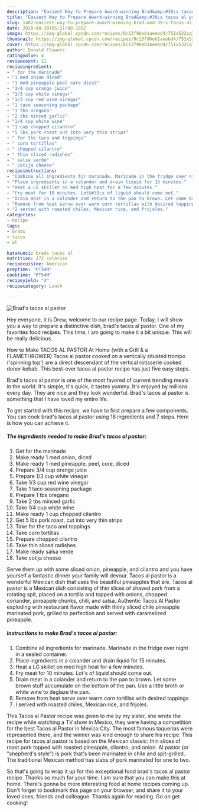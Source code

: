 ```yaml
---
description: "Easiest Way to Prepare Award-winning Brad&amp;#39;s tacos al pastor"
title: "Easiest Way to Prepare Award-winning Brad&amp;#39;s tacos al pastor"
slug: 1402-easiest-way-to-prepare-award-winning-brad-and-39-s-tacos-al-pastor
date: 2020-08-30T05:21:08.185Z
image: https://img-global.cpcdn.com/recipes/8c13f96eb1aeebd4/751x532cq70/brads-tacos-al-pastor-recipe-main-photo.jpg
thumbnail: https://img-global.cpcdn.com/recipes/8c13f96eb1aeebd4/751x532cq70/brads-tacos-al-pastor-recipe-main-photo.jpg
cover: https://img-global.cpcdn.com/recipes/8c13f96eb1aeebd4/751x532cq70/brads-tacos-al-pastor-recipe-main-photo.jpg
author: Donald Flowers
ratingvalue: 4
reviewcount: 11
recipeingredient:
- " for the marinade"
- "1 med onion diced"
- "1 med pineapple peel core diced"
- "3/4 cup orange juice"
- "1/3 cup white vinegar"
- "1/3 cup red wine vinegar"
- "1 taco seasoning package"
- "1 tbs oregano"
- "2 tbs minced garlic"
- "1/4 cup white wine"
- "1 cup chopped cilantro"
- "5 lbs pork roast cut into very thin strips"
- " for the taco and toppings"
- " corn tortillas"
- " chopped cilantro"
- " thin sliced radishes"
- " salsa verde"
- " cotija cheese"
recipeinstructions:
- "Combine all ingredients for marinade. Marinade in the fridge over night in a sealed container."
- "Place ingredients in a colander and drain liquid for 15 minutes."
- "Heat a LG skillet on med high heat for a few minutes."
- "Fry meat for 10 minutes. Lot&#39;s of liquid should come out."
- "Drain meat in a colander and return to the pan to brown. Let some brown stuff accumulate on the bottom of the pan. Use a little broth or white wine to deglaze the pan."
- "Remove from heat serve over warm corn tortillas with desired toppings"
- "I served with roasted chiles, Mexican rice, and frijoles."
categories:
- Recipe
tags:
- brads
- tacos
- al

katakunci: brads tacos al 
nutrition: 272 calories
recipecuisine: American
preptime: "PT34M"
cooktime: "PT54M"
recipeyield: "4"
recipecategory: Lunch

---
```



![Brad&#39;s tacos al pastor](https://img-global.cpcdn.com/recipes/8c13f96eb1aeebd4/751x532cq70/brads-tacos-al-pastor-recipe-main-photo.jpg)

Hey everyone, it is Drew, welcome to our recipe page. Today, I will show you a way to prepare a distinctive dish, brad&#39;s tacos al pastor. One of my favorites food recipes. This time, I am going to make it a bit unique. This will be really delicious.

How to Make TACOS AL PASTOR At Home (with a Grill &amp; a FLAMETHROWER) Tacos al pastor cooked on a vertically situated trompo (&#39;spinning top&#39;) are a direct descendant of the vertical rotisserie cooked doner kebab. This best-ever tacos al pastor recipe has just five easy steps.

Brad&#39;s tacos al pastor is one of the most favored of current trending meals in the world. It's simple, it's quick, it tastes yummy. It's enjoyed by millions every day. They are nice and they look wonderful. Brad&#39;s tacos al pastor is something that I have loved my entire life.


To get started with this recipe, we have to first prepare a few components. You can cook brad&#39;s tacos al pastor using 18 ingredients and 7 steps. Here is how you can achieve it.

<!--inarticleads1-->

##### The ingredients needed to make Brad&#39;s tacos al pastor:

1. Get  for the marinade
1. Make ready 1 med onion, diced
1. Make ready 1 med pineapple, peel, core, diced
1. Prepare 3/4 cup orange juice
1. Prepare 1/3 cup white vinegar
1. Take 1/3 cup red wine vinegar
1. Take 1 taco seasoning package
1. Prepare 1 tbs oregano
1. Take 2 tbs minced garlic
1. Take 1/4 cup white wine
1. Make ready 1 cup chopped cilantro
1. Get 5 lbs pork roast, cut into very thin strips
1. Take  for the taco and toppings
1. Take  corn tortillas
1. Prepare  chopped cilantro
1. Take  thin sliced radishes
1. Make ready  salsa verde
1. Take  cotija cheese


Serve them up with some sliced onion, pineapple, and cilantro and you have yourself a fantastic dinner your family will devour. Tacos al pastor is a wonderful Mexican dish that uses the beautiful pineapples that are. Tacos al pastor is a Mexican dish consisting of thin slices of shaved pork from a rotating spit, placed on a tortilla and topped with onions, chopped coriander, pineapple chunks, chili, and salsa. Authentic Tacos Al Pastor exploding with restaurant flavor made with thinly sliced chile pineapple marinated pork, grilled to perfection and served with caramelized pineapple. 

<!--inarticleads2-->

##### Instructions to make Brad&#39;s tacos al pastor:

1. Combine all ingredients for marinade. Marinade in the fridge over night in a sealed container.
1. Place ingredients in a colander and drain liquid for 15 minutes.
1. Heat a LG skillet on med high heat for a few minutes.
1. Fry meat for 10 minutes. Lot&#39;s of liquid should come out.
1. Drain meat in a colander and return to the pan to brown. Let some brown stuff accumulate on the bottom of the pan. Use a little broth or white wine to deglaze the pan.
1. Remove from heat serve over warm corn tortillas with desired toppings
1. I served with roasted chiles, Mexican rice, and frijoles.


This Tacos al Pastor recipe was given to me by my sister, she wrote the recipe while watching a TV show in Mexico, they were having a competition for the best Tacos al Pastor in Mexico City. The most famous taquerias were represented there, and the winner was kind enough to share his recipe. This recipe for tacos al pastor is based on the Mexican classic: thin slices of roast pork topped with roasted pineapple, cilantro, and onion. Al pastor (or &#34;shepherd&#39;s style&#34;) is pork that&#39;s been marinated in chile and spit-grilled. The traditional Mexican method has slabs of pork marinated for one to two. 

So that's going to wrap it up for this exceptional food brad&#39;s tacos al pastor recipe. Thanks so much for your time. I am sure that you can make this at home. There's gonna be more interesting food at home recipes coming up. Don't forget to bookmark this page on your browser, and share it to your loved ones, friends and colleague. Thanks again for reading. Go on get cooking!
